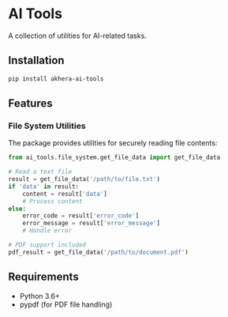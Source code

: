 # AI Tools

A collection of utilities for AI-related tasks.

## Installation

```bash
pip install akhera-ai-tools
```

## Features

### File System Utilities

The package provides utilities for securely reading file contents:

```python
from ai_tools.file_system.get_file_data import get_file_data

# Read a text file
result = get_file_data('/path/to/file.txt')
if 'data' in result:
    content = result['data']
    # Process content
else:
    error_code = result['error_code']
    error_message = result['error_message']
    # Handle error

# PDF support included
pdf_result = get_file_data('/path/to/document.pdf')
```

## Requirements

- Python 3.6+
- pypdf (for PDF file handling)